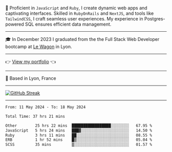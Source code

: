 📖 Proficient in `JavaScript` and `Ruby`, I create dynamic web apps and captivating interfaces. Skilled in `RubyOnRails` and `NextJS`, and tools like `TailwindCSS`, I craft seamless user experiences. My experience in Postgres-powered SQL ensures efficient data management.

***

🎓 In December 2023 I graduated from the the Full Stack Web Developer bootcamp at [Le Wagon](https://www.lewagon.com/) in Lyon.

***

👉 <a href="https://www.davidlau.dev/" target="_blank">View my portfolio</a> 👈

***

📍 Based in Lyon, France

***

[![GitHub Streak](https://streak-stats.demolab.com?user=kaimunlau&theme=github-dark&hide_border=true)](https://git.io/streak-stats)

***

<!--START_SECTION:waka-->

```txt
From: 11 May 2024 - To: 18 May 2024

Total Time: 37 hrs 21 mins

Other        25 hrs 22 mins  █████████████████░░░░░░░░   67.95 %
JavaScript   5 hrs 24 mins   ███▓░░░░░░░░░░░░░░░░░░░░░   14.50 %
Ruby         3 hrs 11 mins   ██░░░░░░░░░░░░░░░░░░░░░░░   08.55 %
ERB          1 hr 52 mins    █▒░░░░░░░░░░░░░░░░░░░░░░░   05.04 %
SCSS         35 mins         ▒░░░░░░░░░░░░░░░░░░░░░░░░   01.57 %
```

<!--END_SECTION:waka-->
